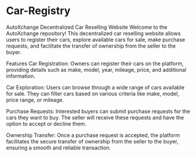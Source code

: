 # Car-Registry
AutoXchange Decentralized Car Reselling Website
Welcome to the AutoXchange repository! This decentralized car reselling website allows users to register their cars, explore available cars for sale, make purchase requests, and facilitate the transfer of ownership from the seller to the buyer.

Features
Car Registration: Owners can register their cars on the platform, providing details such as make, model, year, mileage, price, and additional information.

Car Exploration: Users can browse through a wide range of cars available for sale. They can filter cars based on various criteria like make, model, price range, or mileage.

Purchase Requests: Interested buyers can submit purchase requests for the cars they want to buy. The seller will receive these requests and have the option to accept or decline them.

Ownership Transfer: Once a purchase request is accepted, the platform facilitates the secure transfer of ownership from the seller to the buyer, ensuring a smooth and reliable transaction.
